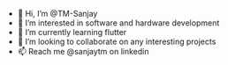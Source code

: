 - 👋 Hi, I’m @TM-Sanjay
- 👀 I’m interested in software and hardware development
- 🌱 I’m currently learning flutter
- 💞️ I’m looking to collaborate on any interesting projects
- 📫 Reach me @sanjaytm on linkedin

<!---
TM-Sanjay/TM-Sanjay is a ✨ special ✨ repository because its `README.md` (this file) appears on your GitHub profile.
You can click the Preview link to take a look at your changes.
--->
